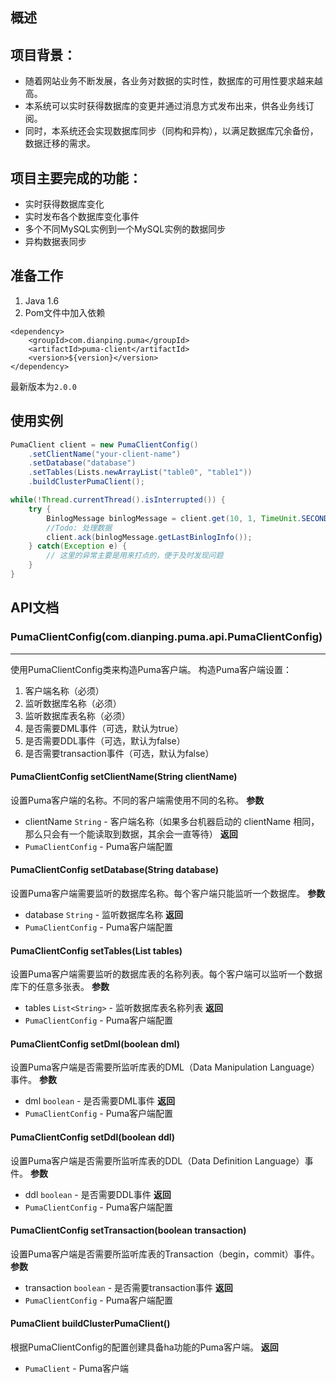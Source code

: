 概述
--------

## 项目背景：

*  随着网站业务不断发展，各业务对数据的实时性，数据库的可用性要求越来越高。
*  本系统可以实时获得数据库的变更并通过消息方式发布出来，供各业务线订阅。
*  同时，本系统还会实现数据库同步（同构和异构），以满足数据库冗余备份，数据迁移的需求。

## 项目主要完成的功能：

*  实时获得数据库变化
*  实时发布各个数据库变化事件
*  多个不同MySQL实例到一个MySQL实例的数据同步
*  异构数据表同步

## 准备工作
1. Java 1.6
2. Pom文件中加入依赖

```
<dependency>
    <groupId>com.dianping.puma</groupId>
    <artifactId>puma-client</artifactId>
    <version>${version}</version>
</dependency>
```

最新版本为`2.0.0`

## 使用实例

```java
PumaClient client = new PumaClientConfig()
	.setClientName("your-client-name")
	.setDatabase("database")
	.setTables(Lists.newArrayList("table0", "table1"))
	.buildClusterPumaClient();

while(!Thread.currentThread().isInterrupted()) {
	try {
		BinlogMessage binlogMessage = client.get(10, 1, TimeUnit.SECOND);
		//Todo: 处理数据
		client.ack(binlogMessage.getLastBinlogInfo());
	} catch(Exception e) {
		// 这里的异常主要是用来打点的，便于及时发现问题
	}
}
```

## API文档

### PumaClientConfig(com.dianping.puma.api.PumaClientConfig)

***

使用PumaClientConfig类来构造Puma客户端。
构造Puma客户端设置：
1. 客户端名称（必须）
2. 监听数据库名称（必须）
3. 监听数据库表名称（必须）
4. 是否需要DML事件（可选，默认为true）
5. 是否需要DDL事件（可选，默认为false）
6. 是否需要transaction事件（可选，默认为false）

#### PumaClientConfig setClientName(String clientName)
设置Puma客户端的名称。不同的客户端需使用不同的名称。
**参数**
* clientName `String` - 客户端名称（如果多台机器启动的 clientName 相同，那么只会有一个能读取到数据，其余会一直等待）
**返回**
* `PumaClientConfig` - Puma客户端配置

#### PumaClientConfig setDatabase(String database)
设置Puma客户端需要监听的数据库名称。每个客户端只能监听一个数据库。
**参数**
* database `String` - 监听数据库名称
**返回**
* `PumaClientConfig` - Puma客户端配置

#### PumaClientConfig setTables(List<String> tables)
设置Puma客户端需要监听的数据库表的名称列表。每个客户端可以监听一个数据库下的任意多张表。
**参数**
* tables `List<String>` - 监听数据库表名称列表
**返回**
* `PumaClientConfig` - Puma客户端配置

#### PumaClientConfig setDml(boolean dml)
设置Puma客户端是否需要所监听库表的DML（Data Manipulation Language）事件。
**参数**
* dml `boolean` - 是否需要DML事件
**返回**
* `PumaClientConfig` - Puma客户端配置

#### PumaClientConfig setDdl(boolean ddl)
设置Puma客户端是否需要所监听库表的DDL（Data Definition Language）事件。
**参数**
* ddl `boolean` - 是否需要DDL事件
**返回**
* `PumaClientConfig` - Puma客户端配置

#### PumaClientConfig setTransaction(boolean transaction)
设置Puma客户端是否需要所监听库表的Transaction（begin，commit）事件。
**参数**
* transaction `boolean` - 是否需要transaction事件
**返回**
* `PumaClientConfig` - Puma客户端配置

#### PumaClient buildClusterPumaClient()
根据PumaClientConfig的配置创建具备ha功能的Puma客户端。
**返回**
* `PumaClient` - Puma客户端
